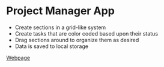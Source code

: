 # Project Manager App
- Create sections in a grid-like system
- Create tasks that are color coded based upon their status
- Drag sections around to organize them as desired
- Data is saved to local storage

[Webpage](https://brianhuang56.github.io/odin-todo-list/)
